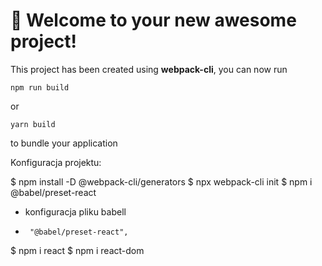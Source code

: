 # 🚀 Welcome to your new awesome project!

This project has been created using **webpack-cli**, you can now run

```
npm run build
```

or

```
yarn build
```

to bundle your application

Konfiguracja projektu:

$ npm install -D @webpack-cli/generators
$ npx webpack-cli init
$ npm i @babel/preset-react

- konfiguracja pliku babell
-      "@babel/preset-react",

$ npm i react
$ npm i react-dom